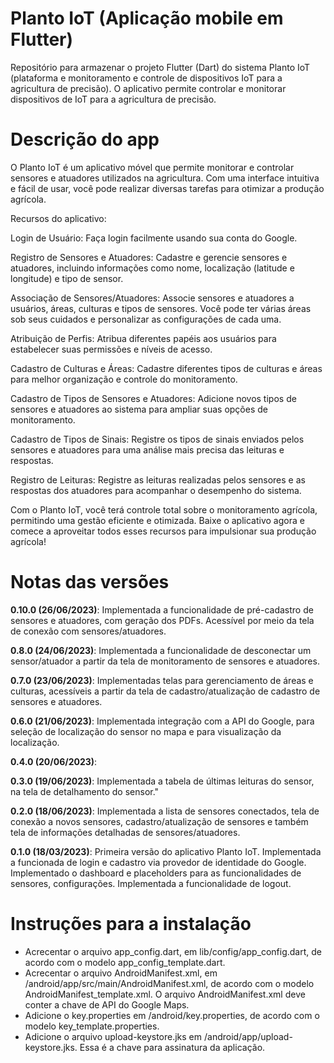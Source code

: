 # Planto IoT (Aplicação mobile em Flutter)

Repositório para armazenar o projeto Flutter (Dart) do sistema Planto IoT (plataforma e monitoramento e controle de dispositivos IoT para a agricultura de precisão). O aplicativo permite controlar e monitorar dispositivos de IoT para a agricultura de precisão.


# Descrição do app

O Planto IoT é um aplicativo móvel que permite monitorar e controlar sensores e atuadores utilizados na agricultura. Com uma interface intuitiva e fácil de usar, você pode realizar diversas tarefas para otimizar a produção agrícola.

Recursos do aplicativo:

Login de Usuário: Faça login facilmente usando sua conta do Google.

Registro de Sensores e Atuadores: Cadastre e gerencie sensores e atuadores, incluindo informações como nome, localização (latitude e longitude) e tipo de sensor.

Associação de Sensores/Atuadores: Associe sensores e atuadores a usuários, áreas, culturas e tipos de sensores. Você pode ter várias áreas sob seus cuidados e personalizar as configurações de cada uma.

Atribuição de Perfis: Atribua diferentes papéis aos usuários para estabelecer suas permissões e níveis de acesso.

Cadastro de Culturas e Áreas: Cadastre diferentes tipos de culturas e áreas para melhor organização e controle do monitoramento.

Cadastro de Tipos de Sensores e Atuadores: Adicione novos tipos de sensores e atuadores ao sistema para ampliar suas opções de monitoramento.

Cadastro de Tipos de Sinais: Registre os tipos de sinais enviados pelos sensores e atuadores para uma análise mais precisa das leituras e respostas.

Registro de Leituras: Registre as leituras realizadas pelos sensores e as respostas dos atuadores para acompanhar o desempenho do sistema.

Com o Planto IoT, você terá controle total sobre o monitoramento agrícola, permitindo uma gestão eficiente e otimizada. Baixe o aplicativo agora e comece a aproveitar todos esses recursos para impulsionar sua produção agrícola!


# Notas das versões

**0.10.0 (26/06/2023)**: Implementada a funcionalidade de pré-cadastro de sensores e atuadores, com geração dos PDFs. Acessível por meio da tela de conexão com sensores/atuadores.

**0.8.0 (24/06/2023)**: Implementada a funcionalidade de desconectar um sensor/atuador a partir da tela de monitoramento de sensores e atuadores.

**0.7.0 (23/06/2023)**: Implementadas telas para gerenciamento de áreas e culturas, acessíveis a partir da tela de cadastro/atualização de cadastro de sensores e atuadores.

**0.6.0 (21/06/2023)**: Implementada integração com a API do Google, para seleção de localização do sensor no mapa e para visualização da localização.

**0.4.0 (20/06/2023)**: 

**0.3.0 (19/06/2023)**: Implementada a tabela de últimas leituras do sensor, na tela de detalhamento do sensor."

**0.2.0 (18/06/2023)**: Implementada a lista de sensores conectados, tela de conexão a novos sensores, cadastro/atualização de sensores e também tela de informações detalhadas de sensores/atuadores.

**0.1.0 (18/03/2023)**: Primeira versão do aplicativo Planto IoT. Implementada a funcionada de login e cadastro via provedor de identidade do Google. Implementado o dashboard e placeholders para as funcionalidades de sensores, configurações. Implementada a funcionalidade de logout.

# Instruções para a instalação

- Acrecentar o arquivo app_config.dart, em lib/config/app_config.dart, de acordo com o modelo app_config_template.dart.
- Acrecentar o arquivo AndroidManifest.xml, em /android/app/src/main/AndroidManifest.xml, de acordo com o modelo AndroidManifest_template.xml. O arquivo AndroidManifest.xml deve conter a chave de API do Google Maps.
- Adicione o key.properties em /android/key.properties, de acordo com o modelo key_template.properties.
- Adicione o arquivo upload-keystore.jks em /android/app/upload-keystore.jks. Essa é a chave para assinatura da aplicação.